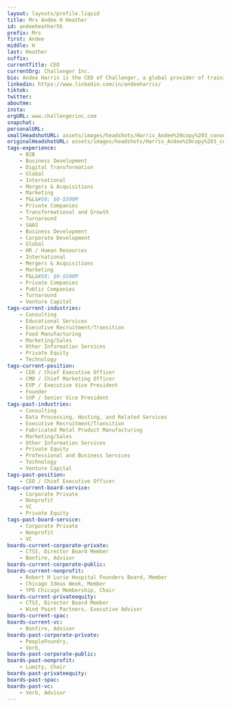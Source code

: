 ```yaml
---
layout: layouts/profile.liquid
title: Mrs Andee H Heather
id: andeeheather56
prefix: Mrs
first: Andee
middle: H
last: Heather
suffix: 
currentTitle: CEO
currentOrg: Challenger Inc.
bio: Andee Harris is the CEO of Challenger, a global provider of training, technology and consulting in sales, marketing, and customer service. In her role, she focuses on expanding the company’s market share, improving brand visibility, and growing revenue.<br /><br />Andee Harris is the former founder and CEO of Franklin Heritage, private equity firm that invests in cutting-edge technology and manufacturing. A proven leader, Harris brings more than two decades of experience in growing and scaling service and technology businesses. She has previously led multiple companies, both as CEO and Senior Vice President, through periods of rapid revenue growth, significant fundraising, and successful acquisition. These companies include Highground (acquired by Vista Equity Partners), TMBC (acquired by ADP), Syndio and Emerging Solutions (acquired by Emtec). Harris is also a faculty member at Northwestern University’s Kellogg School of Management where she teaches students how to lead and launch startups as part of the MBA Entrepreneurship program.<br /><br />Andee was named as one of the city's most successful technology entrepreneurs by Crain's Chicago Business and nominated by the Illinois Technology as a Prominent Woman in Tech 2015, 2016, 2017, and her organization was awarded Best Company Culture in 2018.<br /><br />Andee is Director and board member for CTSI as well as an Executive Advisor to Wind Point Partners, a private equity investment firm that partners with top caliber executives to acquire well-positioned middle market businesses where it can establish a clear path to value creation.<br /><br />Andee is passionate about community and service, and is a board member of Chicago Ideas Week and Lurie Children's Hospital Founders Board. She is an active member of the Chicago Economics Club and YPO Chicago Chapter.
linkedin: https://www.linkedin.com/in/andeeharris/
tiktok: 
twitter: 
aboutme: 
insta: 
orgURL: www.challengerinc.com
snapchat: 
personalURL: 
smallHeadshotURL: assets/images/headshots/Harris_Andee%20copy%203_converted_scaled.avif
originalHeadshotURL: assets/images/headshots/Harris_Andee%20copy%203_converted_scaled.avif
tags-experience: 
    - B2B
    - Business Development
    - Digital Transformation
    - Global
    - International
    - Mergers & Acquisitions
    - Marketing
    - P&L&#58; $0-$500M
    - Private Companies
    - Transformational and Growth
    - Turnaround
    - SAAS
    - Business Development
    - Corporate Development
    - Global
    - HR / Human Resources
    - International
    - Mergers & Acquisitions
    - Marketing
    - P&L&#58; $0-$500M
    - Private Companies
    - Public Companies
    - Turnaround
    - Venture Capital
tags-current-industries: 
    - Consulting
    - Educational Services
    - Executive Recruitment/Transition
    - Food Manufacturing
    - Marketing/Sales
    - Other Information Services
    - Private Equity
    - Technology
tags-current-position: 
    - CEO / Chief Executive Officer
    - CMO / Chief Marketing Officer
    - EVP / Executive Vice President
    - Founder
    - SVP / Senior Vice President
tags-past-industries: 
    - Consulting
    - Data Processing, Hosting, and Related Services
    - Executive Recruitment/Transition
    - Fabricated Metal Product Manufacturing
    - Marketing/Sales
    - Other Information Services
    - Private Equity
    - Professional and Business Services
    - Technology
    - Venture Capital
tags-past-position: 
    - CEO / Chief Executive Officer
tags-current-board-service: 
    - Corporate Private
    - Nonprofit
    - VC
    - Private Equity
tags-past-board-service: 
    - Corporate Private
    - Nonprofit
    - VC
boards-current-corporate-private: 
    - CTSI, Director Board Member
    - Bonfire, Advisor
boards-current-corporate-public: 
boards-current-nonprofit: 
    - Robert H Lurie Hospital Founders Board, Member
    - Chicago Ideas Week, Member
    - YPO Chicago Membership, Chair
boards-current-privateequity: 
    - CTSI, Director Board Member
    - Wind Point Partners, Executive Advisor
boards-current-spac: 
boards-current-vc: 
    - Bonfire, Advisor
boards-past-corporate-private: 
    - PeopleFoundry, 
    - Verb, 
boards-past-corporate-public: 
boards-past-nonprofit: 
    - Lumity, Chair
boards-past-privateequity: 
boards-past-spac: 
boards-past-vc: 
    - Verb, Advisor
---
```

